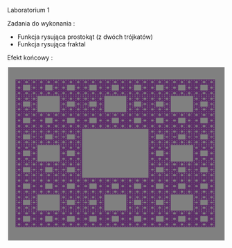 Laboratorium 1

Zadania do wykonania :

- Funkcja rysująca prostokąt (z dwóch trójkatów)
- Funkcja rysująca fraktal

Efekt końcowy :

<p align="center">
  <img width="500" height="400" src="../images/fractal.png">
</p>

